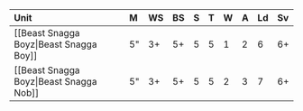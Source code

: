 | Unit                                    | M   | WS  | BS  | S   | T   | W   | A   | Ld  | Sv  |
|:--------------------------------------- |:--- |:--- |:--- |:--- |:--- |:--- |:--- |:--- |:--- |
| [[Beast Snagga Boyz\|Beast Snagga Boy]] | 5"  | 3+  | 5+  | 5   | 5   | 1   | 2   | 6   | 6+  | 
| [[Beast Snagga Boyz\|Beast Snagga Nob]] | 5"  | 3+  | 5+  | 5   | 5   | 2   | 3   | 7   | 6+  |